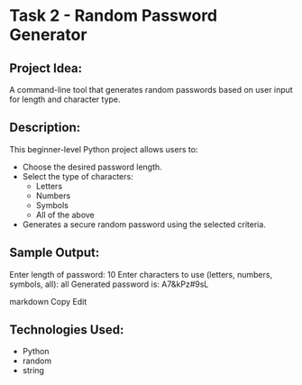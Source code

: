 # Task 2 - Random Password Generator

## Project Idea:
A command-line tool that generates random passwords based on user input for length and character type.

## Description:
This beginner-level Python project allows users to:
- Choose the desired password length.
- Select the type of characters:  
  - Letters  
  - Numbers  
  - Symbols  
  - All of the above  
- Generates a secure random password using the selected criteria.

## Sample Output:

Enter length of password: 10
Enter characters to use (letters, numbers, symbols, all): all
Generated password is: A7&kPz#9sL

markdown
Copy
Edit

## Technologies Used:
- Python
- random
- string